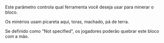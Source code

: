 Este parâmetro controla qual ferramenta você deseja usar para minerar o bloco.

Os minérios usam picareta aqui, toras, machado, pá de terra.

Se definido como "Not specified", os jogadores poderão quebrar este bloco com a mão.
